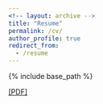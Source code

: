 ```yaml
---
<!-- layout: archive -->
title: "Resume"
permalink: /cv/
author_profile: true
redirect_from:
  - /resume
---
```


{% include base_path %}

[[PDF]](../files/cv.pdf)

<!-- <embed src="http://lantaoyu.com/files/lantaoyu_cv.pdf" width="650" height="1800" type='application/pdf'> -->
